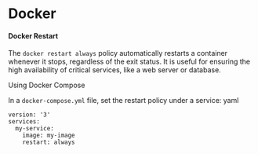 # Docker

#### Docker Restart

The `docker restart always` policy automatically restarts a container whenever it stops, regardless of the exit status. It is useful for ensuring the high availability of critical services, like a web server or database.&#x20;

Using Docker Compose

In a `docker-compose.yml` file, set the restart policy under a service: yaml

```
version: '3'
services:
  my-service:
    image: my-image
    restart: always
```
